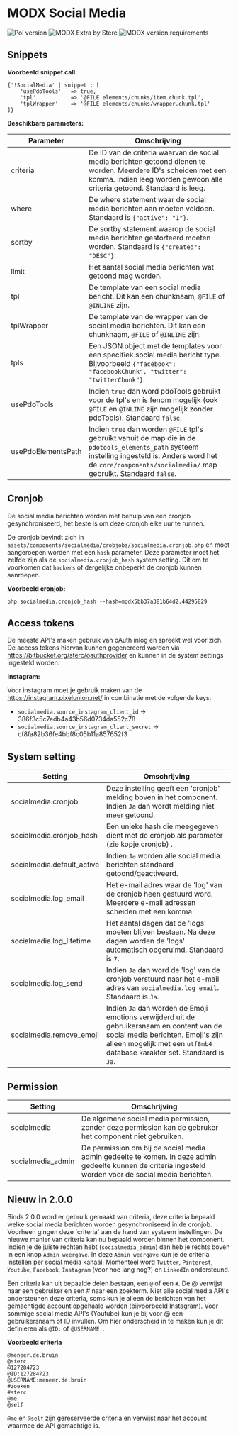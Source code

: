 # MODX Social Media
![Poi version](https://img.shields.io/badge/version-2.0.0-red.svg) ![MODX Extra by Sterc](https://img.shields.io/badge/checked%20by-Oetzie-blue.svg) ![MODX version requirements](https://img.shields.io/badge/modx%20version%20requirement-2.4%2B-brightgreen.svg)

## Snippets

**Voorbeeld snippet call:**

```
{'!SocialMedia' | snippet : [
    'usePdoTools'   => true,
    'tpl'           => '@FILE elements/chunks/item.chunk.tpl',
    'tplWrapper'    => '@FILE elements/chunks/wrapper.chunk.tpl'
]}
```

**Beschikbare parameters:**

| Parameter                  | Omschrijving                                                                 |
|----------------------------|------------------------------------------------------------------------------|
| criteria                   | De ID van de criteria waarvan de social media berichten getoond dienen te worden. Meerdere ID's scheiden met een komma. Indien leeg worden gewoon alle criteria getoond. Standaard is leeg. |
| where                      | De where statement waar de social media berichten aan moeten voldoen. Standaard is `{"active": "1"}`. |
| sortby                     | De sortby statement waarop de social media berichten gestorteerd moeten worden. Standaard is `{"created": "DESC"}`. |
| limit                      | Het aantal social media berichten wat getoond mag worden. |
| tpl                        | De template van een social media bericht. Dit kan een chunknaam, `@FILE` of `@INLINE` zijn. |
| tplWrapper                 | De template van de wrapper van de social media berichten. Dit kan een chunknaam, `@FILE` of `@INLINE` zijn. |
| tpls                       | Een JSON object met de templates voor een specifiek social media bericht type. Bijvoorbeeld `{"facebook": "facebookChunk", "twitter": "twitterChunk"}`. |
| usePdoTools                | Indien `true` dan word pdoTools gebruikt voor de tpl's en is fenom mogelijk (ook `@FILE` en `@INLINE` zijn mogelijk zonder pdoTools). Standaard `false`. |
| usePdoElementsPath         | Indien `true` dan worden `@FILE` tpl's gebruikt vanuit de map die in de `pdotools_elements_path` systeem instelling ingesteld is. Anders word het de `core/components/socialmedia/` map gebruikt. Standaard `false`. |

## Cronjob

De social media berichten worden met behulp van een cronjob gesynchroniseerd, het beste is om deze cronjoh elke uur te runnen.

De cronjob bevindt zich in `assets/components/socialmedia/crobjobs/socialmedia.cronjob.php` en moet aangeroepen worden met een `hash` parameter. Deze parameter moet het zelfde zijn als de `socialmedia.cronjob_hash` system setting. Dit om te voorkomen dat `hackers` of dergelijke onbeperkt de cronjob kunnen aanroepen.

**Voorbeeld cronjob:**

```
php socialmedia.cronjob_hash --hash=modx5bb37a381b64d2.44295829
```

## Access tokens

De meeste API's maken gebruik van oAuth inlog en spreekt wel voor zich. De access tokens hiervan kunnen gegenereerd worden via https://bitbucket.org/sterc/oauthprovider en kunnen in de system settings ingesteld worden.

**Instagram:**

Voor instagram moet je gebruik maken van de https://instagram.pixelunion.net/ in combinatie met de volgende keys:

- `socialmedia.source_instagram_client_id` -> 386f3c5c7edb4a43b56d0734da552c78
- `socialmedia.source_instagram_client_secret` -> cf8fa82b36fe4bbf8c05b11a857652f3

## System setting

| Setting                    | Omschrijving                                                                 |
|----------------------------|------------------------------------------------------------------------------|
| socialmedia.cronjob        | Deze instelling geeft een 'cronjob' melding boven in het component. Indien `Ja` dan wordt melding niet meer getoond. |
| socialmedia.cronjob_hash   | Een unieke hash die meegegeven dient met de cronjob als parameter (zie kopje cronjob) . |
| socialmedia.default_active | Indien `Ja` worden alle social media berichten standaard getoond/geactiveerd. |
| socialmedia.log_email      | Het e-mail adres waar de 'log' van de cronjob heen gestuurd word. Meerdere e-mail adressen scheiden met een komma. |
| socialmedia.log_lifetime   | Het aantal dagen dat de 'logs' moeten blijven bestaan. Na deze dagen worden de 'logs' automatisch opgeruimd. Standaard is `7`. |
| socialmedia.log_send       | Indien `Ja` dan word de 'log' van de cronjob verstuurd naar het e-mail adres van `socialmedia.log_email`. Standaard is `Ja`. |
| socialmedia.remove_emoji   | Indien `Ja` dan worden de Emoji emotions verwijderd uit de gebruikersnaam en content van de social media berichten. Emoji's zijn alleen mogelijk met een `utf8mb4` database karakter set. Standaard is `Ja`. |

## Permission

| Setting                    | Omschrijving                                                                 |
|----------------------------|------------------------------------------------------------------------------|
| socialmedia                | De algemene social media permission, zonder deze permission kan de gebruker het component niet gebruiken. |
| socialmedia_admin          | De permission om bij de social media admin gedeelte te komen. In deze admin gedeelte kunnen de criteria ingesteld worden voor de social media berichten. |


## Nieuw in 2.0.0

Sinds 2.0.0 word er gebruik gemaakt van criteria, deze criteria bepaald welke social media berichten worden gesynchroniseerd in de cronjob. Voorheen gingen deze 'criteria' aan de hand van systeem instellingen. De nieuwe manier van criteria kan nu bepaald worden binnen het component. Indien je de juiste rechten hebt (`socialmedia_admin`) dan heb je rechts boven in een knop `Admin weergave`.
In deze `Admin weergave` kun je de criteria instellen per social media kanaal. Momenteel word `Twitter`, `Pinterest`, `Youtube`, `Facebook`, `Instagram` (voor hoe lang nog?) en `LinkedIn` ondersteund.

Een criteria kan uit bepaalde delen bestaan, een `@` of een `#`. De @ verwijst naar een gebruiker en een # naar een zoekterm. Niet alle social media API's ondersteunen deze criteria, soms kun je alleen de berichten van het gemachtigde account opgehaald worden (bijvoorbeeld Instagram). Voor sommige social media API\'s (Youtube) kun je bij voor @ een gebruikersnaam of ID invullen. Om hier onderscheid in te maken kun je dit definieren als `@ID:` of `@USERNAME:`.

**Voorbeeld criteria**

```
@meneer.de.bruin
@sterc
@127284723
@ID:127284723
@USERNAME:meneer.de.bruin
#zoeken
#sterc
@me
@self
```

`@me` en `@self` zijn gereserveerde criteria en verwijst naar het account waarmee de API gemachtigd is.